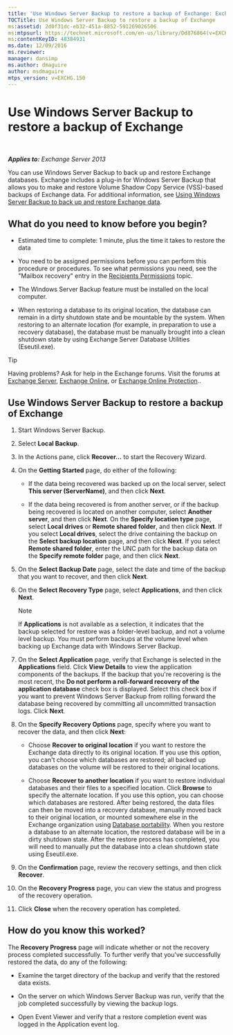 ```yaml
---
title: 'Use Windows Server Backup to restore a backup of Exchange: Exchange 2013 Help'
TOCTitle: Use Windows Server Backup to restore a backup of Exchange
ms:assetid: 2d0f31dc-eb32-451a-8852-591269026506
ms:mtpsurl: https://technet.microsoft.com/en-us/library/Dd876864(v=EXCHG.150)
ms:contentKeyID: 48384931
ms.date: 12/09/2016
ms.reviewer: 
manager: dansimp
ms.author: dmaguire
author: msdmaguire
mtps_version: v=EXCHG.150
---
```


# Use Windows Server Backup to restore a backup of Exchange

 

_**Applies to:** Exchange Server 2013_


You can use Windows Server Backup to back up and restore Exchange databases. Exchange includes a plug-in for Windows Server Backup that allows you to make and restore Volume Shadow Copy Service (VSS)-based backups of Exchange data. For additional information, see [Using Windows Server Backup to back up and restore Exchange data](using-windows-server-backup-to-back-up-and-restore-exchange-data-exchange-2013-help.md).

## What do you need to know before you begin?

  - Estimated time to complete: 1 minute, plus the time it takes to restore the data

  - You need to be assigned permissions before you can perform this procedure or procedures. To see what permissions you need, see the "Mailbox recovery" entry in the [Recipients Permissions](recipients-permissions-exchange-2013-help.md) topic.

  - The Windows Server Backup feature must be installed on the local computer.

  - When restoring a database to its original location, the database can remain in a dirty shutdown state and be mountable by the system. When restoring to an alternate location (for example, in preparation to use a recovery database), the database must be manually brought into a clean shutdown state by using Exchange Server Database Utilities (Eseutil.exe).


> [!TIP]
> Having problems? Ask for help in the Exchange forums. Visit the forums at <A href="https://go.microsoft.com/fwlink/p/?linkid=60612">Exchange Server</A>, <A href="https://go.microsoft.com/fwlink/p/?linkid=267542">Exchange Online</A>, or <A href="https://go.microsoft.com/fwlink/p/?linkid=285351">Exchange Online Protection</A>..



## Use Windows Server Backup to restore a backup of Exchange

1.  Start Windows Server Backup.

2.  Select **Local Backup**.

3.  In the Actions pane, click **Recover...** to start the Recovery Wizard.

4.  On the **Getting Started** page, do either of the following:
    
      - If the data being recovered was backed up on the local server, select **This server (ServerName)**, and then click **Next**.
    
      - If the data being recovered is from another server, or if the backup being recovered is located on another computer, select **Another server**, and then click **Next**. On the **Specify location type** page, select **Local drives** or **Remote shared folder**, and then click **Next**. If you select **Local drives**, select the drive containing the backup on the **Select backup location** page, and then click **Next**. If you select **Remote shared folder**, enter the UNC path for the backup data on the **Specify remote folder** page, and then click **Next**.

5.  On the **Select Backup Date** page, select the date and time of the backup that you want to recover, and then click **Next**.

6.  On the **Select Recovery Type** page, select **Applications**, and then click **Next**.
    

    > [!NOTE]
    > If <STRONG>Applications</STRONG> is not available as a selection, it indicates that the backup selected for restore was a folder-level backup, and not a volume level backup. You must perform backups at the volume level when backing up Exchange data with Windows Server Backup.



7.  On the **Select Application** page, verify that Exchange is selected in the **Applications** field. Click **View Details** to view the application components of the backups. If the backup that you're recovering is the most recent, the **Do not perform a roll-forward recovery of the application database** check box is displayed. Select this check box if you want to prevent Windows Server Backup from rolling forward the database being recovered by committing all uncommitted transaction logs. Click **Next**.

8.  On the **Specify Recovery Options** page, specify where you want to recover the data, and then click **Next**:
    
      - Choose **Recover to original location** if you want to restore the Exchange data directly to its original location. If you use this option, you can't choose which databases are restored; all backed up databases on the volume will be restored to their original locations.
    
      - Choose **Recover to another location** if you want to restore individual databases and their files to a specified location. Click **Browse** to specify the alternate location. If you use this option, you can choose which databases are restored. After being restored, the data files can then be moved into a recovery database, manually moved back to their original location, or mounted somewhere else in the Exchange organization using [Database portability](database-portability-exchange-2013-help.md). When you restore a database to an alternate location, the restored database will be in a dirty shutdown state. After the restore process has completed, you will need to manually put the database into a clean shutdown state using Eseutil.exe.

9.  On the **Confirmation** page, review the recovery settings, and then click **Recover**.

10. On the **Recovery Progress** page, you can view the status and progress of the recovery operation.

11. Click **Close** when the recovery operation has completed.

## How do you know this worked?

The **Recovery Progress** page will indicate whether or not the recovery process completed successfully. To further verify that you've successfully restored the data, do any of the following:

  - Examine the target directory of the backup and verify that the restored data exists.

  - On the server on which Windows Server Backup was run, verify that the job completed successfully by viewing the backup logs.

  - Open Event Viewer and verify that a restore completion event was logged in the Application event log.

